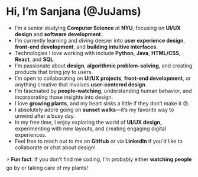 # Hi, I’m Sanjana (@JuJams)

- I’m a senior studying **Computer Science** at **NYU**, focusing on **UI/UX design** and **software development**.
- I’m currently learning and diving deeper into **user experience design**, **front-end development**, and **building intuitive interfaces**.
- Technologies I love working with include **Python**, **Java**, **HTML/CSS**, **React**, and **SQL**.
- I’m passionate about **design**, **algorithmic problem-solving**, and creating products that bring joy to users.
- I’m open to collaborating on **UI/UX projects**, **front-end development**, or anything creative that involves **user-centered design**.
- I’m fascinated by **people-watching**, understanding human behavior, and incorporating those insights into design.
- I love **growing plants**, and my heart sinks a little if they don’t make it 😢.
- I absolutely adore going on **sunset walks**—it’s my favorite way to unwind after a busy day.
- In my free time, I enjoy exploring the world of **UI/UX design**, experimenting with new layouts, and creating engaging digital experiences.
- Feel free to reach out to me on **GitHub** or via **LinkedIn** if you'd like to collaborate or chat about design!

⚡ **Fun fact**: If you don’t find me coding, I’m probably either **watching people** go by or taking care of my plants!

